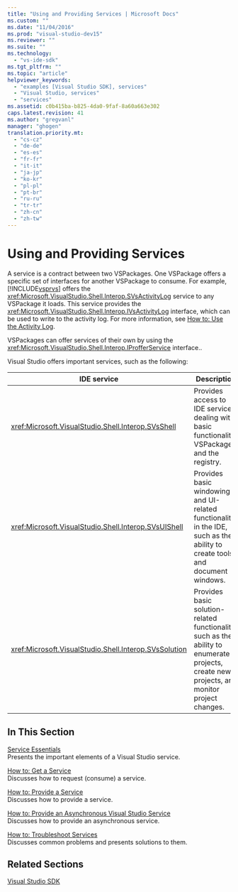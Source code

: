 ```yaml
---
title: "Using and Providing Services | Microsoft Docs"
ms.custom: ""
ms.date: "11/04/2016"
ms.prod: "visual-studio-dev15"
ms.reviewer: ""
ms.suite: ""
ms.technology: 
  - "vs-ide-sdk"
ms.tgt_pltfrm: ""
ms.topic: "article"
helpviewer_keywords: 
  - "examples [Visual Studio SDK], services"
  - "Visual Studio, services"
  - "services"
ms.assetid: c0b415ba-b825-4da0-9faf-8a60a663e302
caps.latest.revision: 41
ms.author: "gregvanl"
manager: "ghogen"
translation.priority.mt: 
  - "cs-cz"
  - "de-de"
  - "es-es"
  - "fr-fr"
  - "it-it"
  - "ja-jp"
  - "ko-kr"
  - "pl-pl"
  - "pt-br"
  - "ru-ru"
  - "tr-tr"
  - "zh-cn"
  - "zh-tw"
---
```

# Using and Providing Services
A service is a contract between two VSPackages. One VSPackage offers a specific set of interfaces for another VSPackage to consume. For example, [!INCLUDE[vsprvs](../code-quality/includes/vsprvs_md.md)] offers the <xref:Microsoft.VisualStudio.Shell.Interop.SVsActivityLog> service to any VSPackage it loads. This service provides the <xref:Microsoft.VisualStudio.Shell.Interop.IVsActivityLog> interface, which can be used to write to the activity log. For more information, see [How to: Use the Activity Log](../extensibility/how-to-use-the-activity-log.md).  
  
 VSPackages can offer services of their own by using the <xref:Microsoft.VisualStudio.Shell.Interop.IProfferService> interface..  
  
 Visual Studio offers important services, such as the following:  
  
|IDE service|Description|  
|-----------------|-----------------|  
|<xref:Microsoft.VisualStudio.Shell.Interop.SVsShell>|Provides access to IDE services dealing with basic functionality, VSPackages, and the registry.|  
|<xref:Microsoft.VisualStudio.Shell.Interop.SVsUIShell>|Provides basic windowing and UI-related functionality in the IDE, such as the ability to create tools and document windows.|  
|<xref:Microsoft.VisualStudio.Shell.Interop.SVsSolution>|Provides basic solution-related functionality, such as the ability to enumerate projects, create new projects, and monitor project changes.|  
  
## In This Section  
 [Service Essentials](../extensibility/internals/service-essentials.md)  
 Presents the important elements of a Visual Studio service.  
  
 [How to: Get a Service](../extensibility/how-to-get-a-service.md)  
 Discusses how to request (consume) a service.  
  
 [How to: Provide a Service](../extensibility/how-to-provide-a-service.md)  
 Discusses how to provide a service.  
  
 [How to: Provide an Asynchronous Visual Studio Service](../extensibility/how-to-provide-an-asynchronous-visual-studio-service.md)  
 Discusses how to provide an asynchronous service.  
  
 [How to: Troubleshoot Services](../extensibility/how-to-troubleshoot-services.md)  
 Discusses common problems and presents solutions to them.  
  
## Related Sections  
 [Visual Studio SDK](../extensibility/visual-studio-sdk.md)